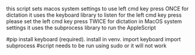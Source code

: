 this script sets macos system settings to use left cmd key press ONCE for dictation
it uses the keyboard library to listen for the left cmd key press
please set the left cmd key press TWICE for dictation in MacOS system settings
it uses the subprocess library to run the AppleScript

#pip install keyboard (required). install in venv.
import keyboard
import subprocess
#script needs to be run using sudo or it will not work
